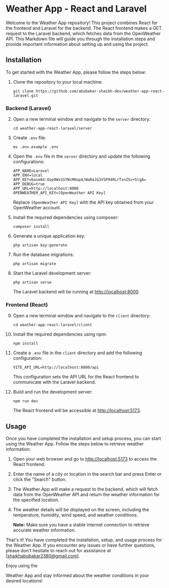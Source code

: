 # Weather App - React and Laravel

Welcome to the Weather App repository! This project combines React for the frontend and Laravel for the backend. The React frontend makes a GET request to the Laravel backend, which fetches data from the OpenWeather API. This Markdown file will guide you through the installation steps and provide important information about setting up and using the project.

## Installation

To get started with the Weather App, please follow the steps below:

1. Clone the repository to your local machine:
   ```
   git clone https://github.com/abubakar-shaikh-dev/weather-app-react-laravel.git
   ```

### Backend (Laravel)

2. Open a new terminal window and navigate to the `server` directory:
   ```
   cd weather-app-react-laravel/server
   ```

3. Create `.env` file:
   ```
   mv .env.example .env
   ```

4. Open the `.env` file in the `server` directory and update the following configurations:

   ```dotenv
   APP_NAME=Laravel
   APP_ENV=local
   APP_KEY=base64:Oop9WxSSYNcMOop4/WaRaJG3VSP94RLrTxnZSv+5lgA=
   APP_DEBUG=true
   APP_URL=http://localhost:8000
   OPENWEATHER_API_KEY=[OpenWeather API Key]
   ```

   Replace `[OpenWeather API Key]` with the API key obtained from your OpenWeather account.

5. Install the required dependencies using composer:
   ```
   composer install
   ```

6. Generate a unique application key:
   ```
   php artisan key:generate
   ```

7. Run the database migrations:
   ```
   php artisan migrate
   ```

8. Start the Laravel development server:
   ```
   php artisan serve
   ```

   The Laravel backend will be running at [http://localhost:8000](http://localhost:8000).

### Frontend (React)

9. Open a new terminal window and navigate to the `client` directory:
   ```
   cd weather-app-react-laravel/client
   ```

10. Install the required dependencies using npm:
    ```
    npm install
    ```

11. Create a `.env` file in the `client` directory and add the following configuration:
    ```dotenv
    VITE_API_URL=http://localhost:8000/api
    ```
    This configuration sets the API URL for the React frontend to communicate with the Laravel backend.

12. Build and run the development server:
    ```
    npm run dev
    ```

    The React frontend will be accessible at [http://localhost:5173](http://localhost:5173).

## Usage

Once you have completed the installation and setup process, you can start using the Weather App. Follow the steps below to retrieve weather information:

1. Open your web browser and go to [http://localhost:5173](http://localhost:5173) to access the React frontend.

2. Enter the name of a city or location in the search bar and press Enter or click the "Search" button.

3. The Weather App will make a request to the backend, which will fetch data from the OpenWeather API and return the weather information for the specified location.

4. The weather details will be displayed on the screen, including the temperature, humidity, wind speed, and weather conditions.

   **Note:** Make sure you have a stable internet connection to retrieve accurate weather information.

That's it! You have completed the installation, setup, and usage process for the Weather App. If you encounter any issues or have further questions, please don't hesitate to reach out for assistance at [shaikhabubakar2380@gmail.com].

Enjoy using the

 Weather App and stay informed about the weather conditions in your desired locations!
